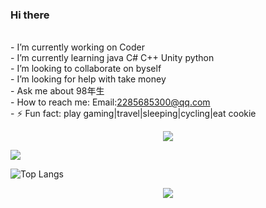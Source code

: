 ### Hi there  
<!-- 简介-->
<br/>-   I’m currently working on Coder
<br/>-   I’m currently learning java C# C++ Unity python
<br/>-   I’m looking to collaborate on byself
<br/>-   I’m looking for help with take money
<br/>-   Ask me about 98年生
<br/>-   How to reach me: Email:2285685300@qq.com
<br/>- ⚡ Fun fact: play gaming|travel|sleeping|cycling|eat cookie 
<br/>
<!--  GitHub访客徽章-->
<div align="center"> <img src="https://visitor-badge.glitch.me/badge?page_id=zhovy" /> </div>

<!-- 仓库统计信息-->
![](https://github-readme-stats.vercel.app/api?username=zhovy&theme=Gradient&bg_color=7A3CE8,78FFEE,73DFE8&show_icons=true)

<!--  语言排行-->
![Top Langs](https://github-readme-stats.vercel.app/api/top-langs/?username=zhovy)

<!--  GitHub资料奖杯🏆-->
<!-- <div align="left"> <img src="https://github-profile-trophy.vercel.app/?username=zhovy" /> </div> -->
<!--  GitHub活动统计图-->
<div align="center"> <img src="https://activity-graph.herokuapp.com/graph?username=zhovy&theme=xcode" /> </div>





